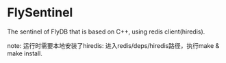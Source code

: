 # FlySentinel
The sentinel of FlyDB that is based on C++,
using redis client(hiredis).

note: 运行时需要本地安装了hiredis: 进入redis/deps/hiredis路径，执行make & make install.
